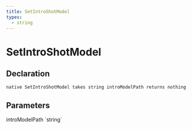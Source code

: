 ```yaml
---
title: SetIntroShotModel
types:
  - string
---
```


# SetIntroShotModel

## Declaration

```
native SetIntroShotModel takes string introModelPath returns nothing
```

## Parameters
<dl>
  <dt>introModelPath `string`</dt>
  <dd></dd>
</dl>